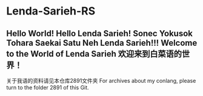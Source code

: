 # Lenda-Sarieh-RS
Hello World! Hello Lenda Sarieh!
Sonec Yokusok Tohara Saekai Satu Neh Lenda Sarieh!!!
Welcome to the World of Lenda Sarieh
欢迎来到白菜语的世界！
---------------
关于我语的资料请见本仓库2891文件夹
For archives about my conlang, please turn to the folder 2891 of this Git.
